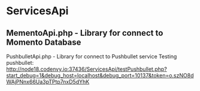 # ServicesApi

MementoApi.php - Library for connect to Momento Database 
------------------------
PushbulletApi.php - Library for connect to Pushbullet service 
Testing pushbullet:
http://node18.codenvy.io:37436/ServicesApi/testPushbullet.php?start_debug=1&debug_host=localhost&debug_port=10137&token=o.szNO8dWAjPNnx66Ua3pTPtp7nxD5dYhK